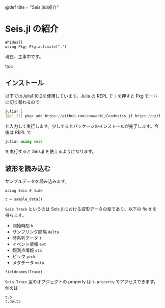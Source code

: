 @def title = "Seis.jlの紹介"

# Seis.jl の紹介

```!
#hideall
using Pkg; Pkg.activate(".")
```

<!--```julia:./intro_seisjl/releasedate
#hideall
using Dates
today = Dates.today()
println("$(today) 現在、工事中です")
```

\textoutput{./intro_seisjl/releasedate}
-->

現在、工事中です。

\toc

## インストール

以下ではJulia1.10.2を使用しています。Julia の REPL で `]` を押すと Pkg モードに切り替わるので
```julia
julia> ]
(@v1.11) pkg> add https://github.com/anowacki/Geodesics.jl https://github.com/anowacki/Seis.jl
```
と入力して実行します。少しするとパッケージのインストールが完了します。今後は REPL で
```julia
julia> using Seis
```
を実行すると Seis.jl を使えるようになります。

## 波形を読み込む

サンプルデータを読み込みます。
```!
using Seis # hide
```
```>
t = sample_data()
```

`Seis.Trace` というのは Seis.jl における波形データの型であり、以下の field を持ちます。
- 開始時刻 `b`
- サンプリング間隔 `delta`
- 時系列データ `t`
- イベント情報 `evt`
- 観測点情報 `sta`
- ピック `pick`
- メタデータ `meta`

```>
fieldnames(Trace)
```

`Seis.Trace` 型のオブジェクトの property は `t.property` でアクセスできます。例えば
```>
t.b
t.delta
```

<!--なお、`b` は `evt.time` に対するオフセットであり、`Trace` の時刻は `evt.time` に対して `b` だけずれた相対時刻となります。今の場合、`evt.time` が `1981-03-29T10:38:14` なので `Trace` は `1981-03-29T10:39:06.660` から始まることになります。`starttime(t)` で `t.b` を、`startdate(t)` で 絶対的な開始時刻を得られます。

```>
starttime(t)
```
-->

